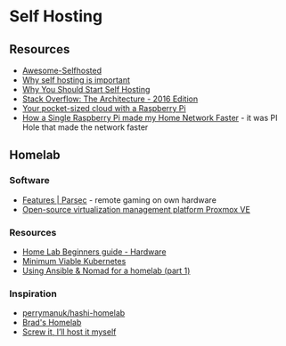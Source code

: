 # Self Hosting

## Resources

- [Awesome-Selfhosted](https://github.com/awesome-selfhosted/awesome-selfhosted)
- [Why self hosting is important](https://dataswamp.org/~solene/2021-07-23-why-selfhosting-is-important.html)
- [Why You Should Start Self Hosting](https://rohanrd.xyz/posts/why-you-should-start-self-hosting/)
- [Stack Overflow: The Architecture - 2016 Edition](https://nickcraver.com/blog/2016/02/17/stack-overflow-the-architecture-2016-edition/)
- [Your pocket-sized cloud with a Raspberry Pi](https://blog.alexellis.io/your-pocket-sized-cloud/)
- [How a Single Raspberry Pi made my Home Network Faster](https://brianchristner.io/how-a-single-raspberry-pi-made-my-home-network-faster/) -
  it was PI Hole that made the network faster

## Homelab

### Software

- [Features | Parsec](https://parsecgaming.com/features/) - remote gaming on own hardware
- [Open-source virtualization management platform Proxmox VE](https://www.proxmox.com/en/proxmox-ve)

### Resources

- [Home Lab Beginners guide - Hardware](https://haydenjames.io/home-lab-beginners-guide-hardware/)
- [Minimum Viable Kubernetes](https://eevans.co/blog/minimum-viable-kubernetes/)
- [Using Ansible & Nomad for a homelab (part 1)](https://blog.aleksic.dev/using-ansible-and-nomad-for-a-homelab-part-1)

### Inspiration

- [perrymanuk/hashi-homelab](https://github.com/perrymanuk/hashi-homelab)
- [Brad's Homelab](https://github.com/bradfitz/homelab)
- [Screw it, I’ll host it myself](https://www.markozivanovic.com/screw-it-ill-host-it-myself/)

